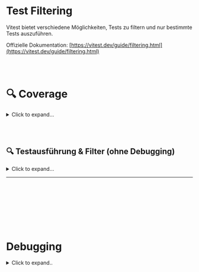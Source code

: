# Test Filtering

Vitest bietet verschiedene Möglichkeiten, Tests zu filtern und nur bestimmte Tests auszuführen.

Offizielle Dokumentation: [https://vitest.dev/guide/filtering.html](https://vitest.dev/guide/filtering.html)


<br><br>


# 🔍 Coverage

<details><summary>Click to expand...</summary>


# Run specific test and only coverage for this test
```shell
npx vitest run src/main/services/abbreviation.test.ts --coverage --coverage.include="src/main/abbreviation.ts"
```

</details>





<br><br>






## 🔍 Testausführung & Filter (ohne Debugging)

<details><summary>Click to expand...</summary>

### 📁 Einzelne Datei ausführen

```bash
npx vitest run path/to/your/test-file.test.ts
```

✅ Führt **nur diese eine Datei** aus  
✅ Ideal für gezielte Test-Sessions ohne `test.only`  
✅ Funktioniert auch mit Globs:

```bash
npx vitest run "tests/unit/**/*.test.ts"
```

---

### 🎯 Test nach Name filtern

```bash
npx vitest run -t "spezifischer Testname"
```

Oder mit Regex:

```bash
npx vitest run -t "/RegEx.*Pattern/"
```

✅ Führt **nur Tests aus**, deren Name exakt oder per Regex matcht  
✅ Kombinierbar mit Datei:

```bash
npx vitest run path/to/file.test.ts -t "spezifischer Test"
```

---

### 🔍 Tests per CLI nur bestimmte Suiten laufen lassen

Mit `--include`:

```bash
npx vitest run --include src/components/Button/*.test.ts
```

Oder mehrere:

```bash
npx vitest run --include "tests/unit/**/*.test.ts" "tests/integration/**/*.test.ts"
```

---

### ⏳ Timeout setzen

```bash
npx vitest run --testTimeout=30000
```

Setzt Timeout für alle Tests auf 30 Sekunden – kein Warten auf Zombies 🧟‍♂️

---

### 🧪 Typechecking + Coverage in einem Rutsch

```bash
npx vitest run --typecheck --coverage
```

✅ Type Safety  
✅ Test Coverage  
✅ Kein Debug-Modus, einfach durchlaufen lassen

---

### ⚡ Mehr Speed (ohne Threads = sequentiell)

```bash
npx vitest run --threads=false
```

Perfekt für flaky Tests, race conditions, oder wenn du CI/CD-Ticks debuggen willst (aber ohne richtigen Debugger).

---

### 🧠 Pro-Tipp: Custom Scripts

```json
"scripts": {
  "test:file": "vitest run path/to/file.test.ts",
  "test:unit": "vitest run tests/unit",
  "test:name": "vitest run -t 'mein testname'"
}
```

Dann einfach:

```bash
npm run test:file
```

oder via VS Code „Debug Script“.

---

### 🔚 TL;DR

| Use Case                     | Befehl                                                                 |
|-----------------------------|------------------------------------------------------------------------|
| Einzeldatei                 | `vitest run path/to/file.test.ts`                                      |
| Test nach Name              | `vitest run -t "testname"`                                             |
| Datei + Testname kombinieren | `vitest run path/to/file -t "testname"`                                |
| Typecheck + Coverage        | `vitest run --typecheck --coverage`                                   |
| Ohne Parallelisierung       | `vitest run --threads=false`                                          |

---

💥 Damit testest du gezielt, präzise und ohne `.only` – wie ein Scharfschütze im Test-Dschungel 🥷

</details>

---




























<br><br>
---
<br><br>


# Debugging


<details><summary>Click to expand..</summary>



## .only

<details><summary>Click to expand..</summary>

Mit `.only` können bestimmte Tests oder Testsuiten ausgewählt werden, die ausgeführt werden sollen.

Offizielle Dokumentation: [https://vitest.dev/guide/filtering#selecting-suites-and-tests-to-run](https://vitest.dev/guide/filtering#selecting-suites-and-tests-to-run)



```ts
test.only('macht dies und das', () => {
  // Testinhalt
})
```

Oder auf `describe`-Ebene:

```ts
describe.only('Gruppe von Tests', () => {
  test('macht A', () => {})
})
```






In der aktuellen Version sollte dies wie erwartet funktionieren und nur der ausgewählte Test sollte ausgeführt werden, nicht alle anderen parallel dazu. Falls nicht, gibt es hier einige Workarounds:

### Script für Linux (Bash)

```shell
grep --exclude-dir=node_modules -rl . -e 'test.only\|it.only\|describe.only' --null | tr '\n' ' ' | xargs -0 npx vitest | grep . || npx vitest --coverage
```

### Script für Windows (PowerShell)

Diese Lösung erstellt eine neue Konfiguration mit nur den Dateien, die `.only` enthalten:

```powershell
# Finde rekursiv alle Dateien im 'test'-Verzeichnis, die 'test.only', 'it.only' oder 'describe.only' enthalten.
$onlyFiles = Get-ChildItem -Path ./test -Recurse | Where-Object { !$_.PSIsContainer } | Select-String -Pattern 'test\.only|it\.only|describe\.only' -List | ForEach-Object { $_.Path }

# Prüfe, ob Dateien mit '.only' gefunden wurden.
if ($onlyFiles.Count -gt 0) {
    Write-Host "⚠️ Found .only tests in:"
    # Gib die gefundenen Dateien aus (optional, aber hilfreich für die Fehlersuche).
    $onlyFiles | ForEach-Object { Write-Host "- $_" }
    Write-Host "🚀 Running vitest only on these files..."
    # Führe vitest NUR für die gefundenen Dateien aus.
    # PowerShell übergibt die Array-Elemente als separate Argumente an npx.
    npx vitest $onlyFiles --typecheck --coverage --watch=false --disable-console-intercept
}
```




</details>








---
Exakt, du hast’s durchschaut wie Sherlock nach drei Espresso ☕🔍

---

### 🧠 Warum das so ist:

Wenn du `vitest` im **Terminal** ausführst mit `--inspect-brk`,  
dann *läuft der Node-Prozess zwar im Debug-Modus*,  
aber **VS Code weiß nix davon** — kein Attach, kein Magic, keine Breakpoints 💥

---

### 💣 Das Terminal ≠ Debug-Konsole

VS Code erkennt nur Debug-Sessions, wenn:

1. Du sie über `launch.json` startest  
2. Du ein Skript aus `package.json` über **"Debug Script"** startest  
3. Oder du ein **Attach-Profil** manuell aktivierst

---

### ✅ Drei Lösungen, um das sauber zu machen:

---

#### 🔹 **Lösung 1: Nutze `launch.json` für alles**

Mach dir mehrere Einträge:

```json
{
  "type": "node",
  "request": "launch",
  "name": "Debug Vitest File",
  "program": "${workspaceFolder}/node_modules/vitest/vitest.mjs",
  "args": ["run", "--inspect-brk", "--no-file-parallelism", "test/unit/services/evident/EvidentDatabaseIsolation.test.ts"],
  "console": "integratedTerminal",
  "autoAttachChildProcesses": true
}
```

Oder mit `-t` für gezielten Test:

```json
"args": ["run", "--inspect-brk", "--no-file-parallelism", "-t", "spezifischer Testname"]
```

Dann per F5 starten oder in der Debug-Leiste auswählen – und **Breakpoints wirken wie Zauber** ✨

---

#### 🔹 **Lösung 2: Run-Skripte debuggen (dein Weg mit Hover)**

In `package.json`:

```json
"scripts": {
  "test:debug": "vitest run --inspect-brk --no-file-parallelism test/unit/services/evident/EvidentDatabaseIsolation.test.ts"
}
```

Dann:
- Hover über das Skript im `package.json`
- Klick auf **"Debug Script"**

✅ Breakpoints feuern  
✅ Kein extra `launch.json` nötig  
✅ Shortcuts wie `STRG + SHIFT + P → Debug npm script` funktionieren

---

#### 🔹 **Lösung 3: Attach to Running Process (manual gangsta mode)**

Wenn du **unbedingt aus dem Terminal** starten willst:

```bash
vitest run --inspect-brk --no-file-parallelism test/unit/services/evident/EvidentDatabaseIsolation.test.ts
```

Dann in VS Code:

- `STRG + SHIFT + P` → `Debug: Attach to Node Process`
- Pick den richtigen PID

⚠️ Klappt, aber ist nerviger als direkt F5

---

### ✅ Fazit:  
Debugging in Node ist kein Hexenwerk, aber VS Code muss **explizit wissen**, dass er attachen soll. Nur dann setzt er die Breakpoints korrekt.

---

Willst du eine `launch.json` mit verschiedenen Targets (Einzeltest, Pattern, Datei)? Ich bau dir die wie ein Maschinengewehr mit verschiedenen Feuermodi.



</details>

